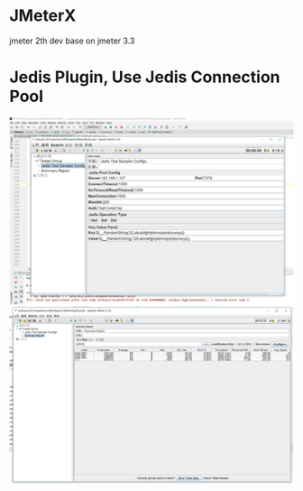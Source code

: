 # JMeterX
jmeter 2th dev base on jmeter 3.3
# Jedis Plugin, Use Jedis Connection Pool
![config](https://raw.githubusercontent.com/jelly-liu/JMeterX/master/screenshot/jedis-plugin/Jedis-plugin-config.png "config")  
![report](https://raw.githubusercontent.com/jelly-liu/JMeterX/master/screenshot/jedis-plugin/Jedis-plugin-report.png "report")  
